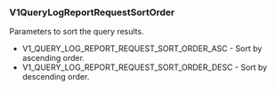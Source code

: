 ### V1QueryLogReportRequestSortOrder
Parameters to sort the query results.

- V1_QUERY_LOG_REPORT_REQUEST_SORT_ORDER_ASC - Sort by ascending order.
- V1_QUERY_LOG_REPORT_REQUEST_SORT_ORDER_DESC - Sort by descending order.

